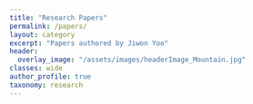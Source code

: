 ```yaml
---
title: "Research Papers"
permalink: /papers/
layout: category
excerpt: "Papers authored by Jiwon Yoo"
header:
  overlay_image: "/assets/images/headerImage_Mountain.jpg"
classes: wide
author_profile: true
taxonomy: research
---
```

